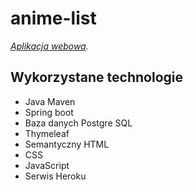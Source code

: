 # anime-list  

*[Aplikacja webowa](https://anime-list-wiri.herokuapp.com/).*

## Wykorzystane technologie  

* Java Maven
* Spring boot
* Baza danych Postgre SQL
* Thymeleaf
* Semantyczny HTML
* CSS
* JavaScript
* Serwis Heroku

